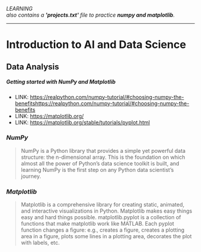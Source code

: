 *LEARNING* <br>
*also contains a **'projects.txt'** file to practice **numpy and matplotlib**.*

---

# Introduction to AI and Data Science

## Data Analysis
##### Getting started with NumPy and Matplotlib

- LINK: https://realpython.com/numpy-tutorial/#choosing-numpy-the-benefitshttps://realpython.com/numpy-tutorial/#choosing-numpy-the-benefits
- LINK: https://matplotlib.org/
- LINK: https://matplotlib.org/stable/tutorials/pyplot.html

### ***NumPy***
> NumPy is a Python library that provides a simple yet powerful data structure: the n-dimensional array. This is the foundation on which almost all the power of Python’s data science toolkit is built, and learning NumPy is the first step on any Python data scientist’s journey.

### ***Matplotlib***
> Matplotlib is a comprehensive library for creating static, animated, and interactive visualizations in Python. Matplotlib makes easy things easy and hard things possible.
matplotlib.pyplot is a collection of functions that make matplotlib work like MATLAB. Each pyplot function changes a figure: e.g., creates a figure, creates a plotting area in a figure, plots some lines in a plotting area, decorates the plot with labels, etc.

